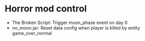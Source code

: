# Horror mod control
- The Broken Script: Trigger moon_phase event on day 0
- no_moon.jar: Reset data config when player is killed by entity game_over_normal
